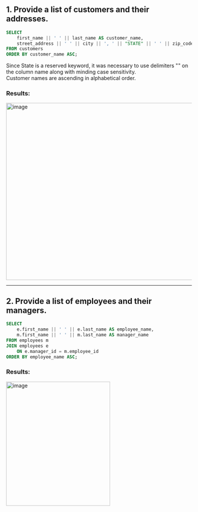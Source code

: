 ## 1. Provide a list of customers and their addresses.
````sql
SELECT 
    first_name || ' ' || last_name AS customer_name, 
    street_address || ' ' || city || ', ' || "STATE" || ' ' || zip_code AS customer_address
FROM customers 
ORDER BY customer_name ASC;
````
Since State is a reserved keyword, it was necessary to use delimiters "" on the column name along with minding case sensitivity.   
Customer names are ascending in alphabetical order.

### Results: 
<img width="587" height="481" alt="image" src="https://github.com/user-attachments/assets/aac3001b-96d6-4030-9834-030cc0b0bd07" />   
   
***   
   
## 2. Provide a list of employees and their managers.
````sql
SELECT 
    e.first_name || ' ' || e.last_name AS employee_name,
    m.first_name || ' ' || m.last_name AS manager_name
FROM employees m 
JOIN employees e    
    ON e.manager_id = m.employee_id
ORDER BY employee_name ASC;
````
### Results:
<img width="282" height="337" alt="image" src="https://github.com/user-attachments/assets/aac9afc5-33d8-4185-86aa-ba4de1a10b06" />
